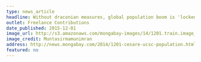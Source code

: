 ```yaml
---
type: news_article
headline: Without draconian measures, global population boom is 'locked in'
outlet: Freelance Contributions
date_published: 2015-12-01
image_url: http://s3.amazonaws.com/mongabay-images/14/1201.train.image_1.360.jpg
image_credit: Muntasirmamunimran
address: http://news.mongabay.com/2014/1201-cesare-ucsc-population.html
featured: no
---
```

